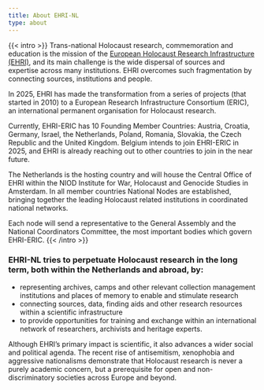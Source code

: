 ```yaml
---
title: About EHRI-NL
type: about
---
```


{{< intro >}}
Trans-national Holocaust research, commemoration and education is the mission of the [European Holocaust Research Infrastructure (EHRI)](https://www.ehri-project.eu), and its main challenge is the wide dispersal of sources and expertise across many institutions. EHRI overcomes such fragmentation by connecting sources, institutions and people.   

In 2025, EHRI has made the transformation from a series of projects (that started in 2010) to a European Research Infrastructure Consortium (ERIC), an international permanent organisation for Holocaust research.

Currently, EHRI-ERIC has 10 Founding Member Countries: Austria, Croatia, Germany, Israel, the Netherlands, Poland, Romania, Slovakia, the Czech Republic and the United Kingdom. Belgium intends to join EHRI-ERIC in 2025, and EHRI is already reaching out to other countries to join in the near future.

The Netherlands is the hosting country and will house the Central Office of EHRI within the NIOD Institute for War, Holocaust and Genocide Studies in Amsterdam. In all member countries National Nodes are established, bringing together the leading Holocaust related institutions in coordinated national networks.

Each node will send a representative to the General Assembly and the National Coordinators Committee, the most important bodies which govern EHRI-ERIC.
{{< /intro >}}

### EHRI-NL tries to perpetuate Holocaust research in the long term, both within the Netherlands and abroad, by:

 * representing archives, camps and other relevant collection management institutions and places of memory to enable and stimulate research
 * connecting sources, data, finding aids and other research resources within a scientific infrastructure
 * to provide opportunities for training and exchange within an international network of researchers, archivists and heritage experts.

Although EHRI’s primary impact is scientific, it also advances a wider social and political agenda. The recent rise of antisemitism, xenophobia and aggressive nationalisms demonstrate that Holocaust research is never a purely academic concern, but a prerequisite for open and non-discriminatory societies across Europe and beyond.
